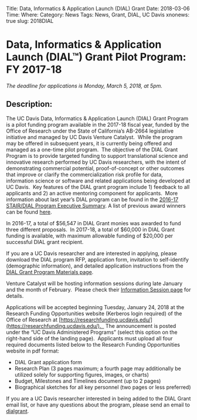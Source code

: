 Title: Data, Informatics & Application Launch (DIAL) Grant
Date: 2018-03-06
Time: 
Where:
Category: News
Tags: News, Grant, DIAL, UC Davis
xnonews: true
slug: 2018DIAL

# Data, Informatics & Application Launch (DIAL™) Grant Pilot Program: FY 2017-18

*The deadline for applications is Monday, March 5, 2018, at 5pm.*  

## Description:

The UC Davis Data, Informatics & Application Launch (DIAL) Grant Program is a pilot funding program available in the 2017-18 fiscal year, funded by the Office of Research under the State of California’s AB-2664 legislative initiative and managed by UC Davis Venture Catalyst.  While the program may be offered in subsequent years, it is currently being offered and managed as a one-time pilot program.  The objective of the DIAL Grant Program is to provide targeted funding to support translational science and innovative research performed by UC Davis researchers, with the intent of demonstrating commercial potential, proof-of-concept or other outcomes that improve or clarify the commercialization risk profile for data, information science or software and related applications being developed at UC Davis.  Key features of the DIAL grant program include 1) feedback to all applicants and 2) an active mentoring component for applicants.  More information about last year’s DIAL program can be found in the [2016-17 STAIR/DIAL Program Executive Summary](http://research.ucdavis.edu/wp-content/uploads/STAIR-DIAL-ExecSumm_2016-17.pdf).  A list of previous award winners can be found [here](http://research.ucdavis.edu/offices/vc/stair/stair-grant-2013-14-awardees/).

In 2016-17, a total of $56,547 in DIAL Grant monies was awarded to fund three different proposals.  In 2017-18, a total of $60,000 in DIAL Grant funding is available, with maximum allowable funding of $20,000 per successful DIAL grant recipient.

If you are a UC Davis researcher and are interested in applying, please download the DIAL program RFP, application form, invitation to self-identify (demographic information), and detailed application instructions from the [DIAL Grant Program Materials page](http://research.ucdavis.edu/offices/vc/dial/dial-grant-program-materials-2016-17/).

Venture Catalyst will be hosting information sessions during late January and the month of February.  Please check their [Information Session page](http://research.ucdavis.edu/offices/vc/stair/stair-dial-sessions/) for details.

Applications will be accepted beginning Tuesday, January 24, 2018 at the Research Funding Opportunities website (Kerberos login required) of the Office of Research at [https://researchfunding.ucdavis.edu/](https://researchfunding.ucdavis.edu/).   The announcement is posted under the “UC Davis Administered Programs” (select this option on the right-hand side of the landing page).  Applicants must upload all four required documents listed below to the Research Funding Opportunities website in pdf format:
* DIAL Grant application form
* Research Plan (3 pages maximum; a fourth page may additionally be utilized solely for supporting figures, images, or charts)
* Budget, Milestones and Timelines document (up to 2 pages)
* Biographical sketches for all key personnel (two pages or less preferred)

If you are a UC Davis researcher interested in being added to the DIAL Grant email list, or have any questions about the program, please send an email to [dialgrant](mailto:dialgrant@ucdavis.edu).